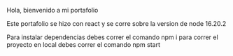 Hola, bienvenido a mi portafolio

Este portafolio se hizo con react y se corre sobre la version de node 16.20.2

Para instalar dependencias debes correr el comando npm i
para correr el proyecto en local debes correr el comando npm start